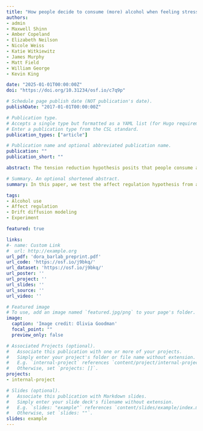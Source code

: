```yaml
---
title: "How people decide to consume (more) alcohol when feeling stressed"
authors:
- admin
- Maxwell Shinn
- Amber Copeland
- Elizabeth Neilson
- Nicole Weiss
- Katie Witkiewitz
- James Murphy
- Matt Field 
- William George
- Kevin King

date: "2025-01-01T00:00:00Z"
doi: "https://doi.org/10.31234/osf.io/c7q9p"

# Schedule page publish date (NOT publication's date).
publishDate: "2017-01-01T00:00:00Z"

# Publication type.
# Accepts a single type but formatted as a YAML list (for Hugo requirements).
# Enter a publication type from the CSL standard.
publication_types: ["article"]

# Publication name and optional abbreviated publication name.
publication: ""
publication_short: ""

abstract: The tension reduction hypothesis posits that people consume alcohol to alleviate stress and negative emotions. Prior experimental studies supported this hypothesis by showing stress-induced increases in alcohol's absolute value. However, from a value-based decision-making perspective alcohol's value relative to alternatives should be more relevant for drinking decisions. We developed a novel exper-imental paradigm that subjected the hypothesis to a more stringent test by examining whether acute stress causes individuals to choose alcohol over appealing non-alcoholic alternatives, and the cogni-tive mechanisms that underpin this. Participants (N=160) rated various drinks and made repeated choices between alcoholic and non-alcoholic options before and after randomized manipulations of stress and alcohol intoxication (BrAC=.06%). Using drift diffusion modeling, we decomposed choices into three potential mechanisms, how carefully people make decisions, their sensitivity to prior drink preferences, and their bias to choose alcohol regardless of preference. Results showed that stress moderately increased choices for alcohol, but only in sober participants. Stress primarily affected de-cision-making by inducing a bias toward alcohol during evidence accumulation, without impacting de-cision carefulness or general evidence sensitivity. This computational bias was stronger than observed in raw choice behavior, suggesting that while stress consistently biases evaluation toward alcohol, this bias only sometimes overcomes competing considerations. The boundary condition that stress effects appeared only in sober participants suggests the tension reduction hypothesis may primarily explain initial drinking decisions rather than choices about continued consumption. These findings advance our mechanistic understanding of how stress influences alcohol-related decision-making and suggest interventions might focus on strengthening competing motivations during high-stress moments, par-ticularly during decisions about initiating drinking episodes.

# Summary. An optional shortened abstract.
summary: In this paper, we test the affect regulation hypothesis from a value-based decision-making perspective in the laboratory.

tags:
- Alcohol use
- Affect regulation
- Drift diffusion modeling
- Experiment

featured: true

links:
#- name: Custom Link
#  url: http://example.org
url_pdf: 'dora_barlab_preprint.pdf'
url_code: 'https://osf.io/j9bkq/'
url_dataset: 'https://osf.io/j9bkq/'
url_poster: ''
url_project: ''
url_slides: ''
url_source: ''
url_video: ''

# Featured image
# To use, add an image named `featured.jpg/png` to your page's folder. 
image:
  caption: 'Image credit: Olivia Goodman'
  focal_point: ""
  preview_only: false

# Associated Projects (optional).
#   Associate this publication with one or more of your projects.
#   Simply enter your project's folder or file name without extension.
#   E.g. `internal-project` references `content/project/internal-project/index.md`.
#   Otherwise, set `projects: []`.
projects:
- internal-project

# Slides (optional).
#   Associate this publication with Markdown slides.
#   Simply enter your slide deck's filename without extension.
#   E.g. `slides: "example"` references `content/slides/example/index.md`.
#   Otherwise, set `slides: ""`.
slides: example
---
```


